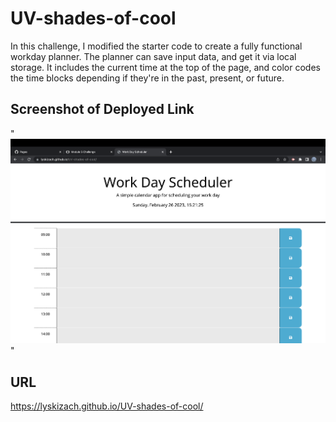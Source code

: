 # UV-shades-of-cool

In this challenge, I modified the starter code to create a fully functional workday planner. The planner can save input data, and get it via local storage. It includes the current time at the top of the page, and color codes the time blocks depending if they're in the past, present, or future.

## Screenshot of Deployed Link
"![alt text](screenshot1.png "Screenshot of deployed link")"
## URL
https://lyskizach.github.io/UV-shades-of-cool/